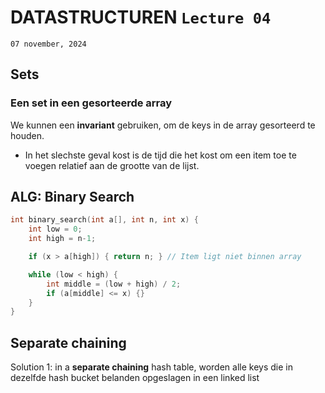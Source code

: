 # DATASTRUCTUREN `Lecture 04`

`07 november, 2024`

## Sets

### Een set in een gesorteerde array

We kunnen een **invariant** gebruiken, om de keys in de array gesorteerd te houden.

- In het slechste geval kost is de tijd die het kost om een item toe te voegen relatief aan de grootte van de lijst.

## ALG: Binary Search

```c
int binary_search(int a[], int n, int x) {
    int low = 0;
    int high = n-1;

    if (x > a[high]) { return n; } // Item ligt niet binnen array

    while (low < high) {
        int middle = (low + high) / 2;
        if (a[middle] <= x) {}
    }
}
```

## Separate chaining

Solution 1: in a **separate chaining** hash table, worden alle keys die in dezelfde hash bucket belanden opgeslagen in een linked list